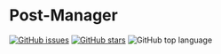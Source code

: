 # Post-Manager

[![GitHub issues](https://img.shields.io/github/issues/martinstrbanik/Post-Manager)](https://github.com/martinstrbanik/Post-Manager/issues)
[![GitHub stars](https://img.shields.io/github/stars/martinstrbanik/Post-Manager)](https://github.com/martinstrbanik/Post-Manager/stargazers)
![GitHub top language](https://img.shields.io/github/languages/top/martinstrbanik/Post-Manager)

